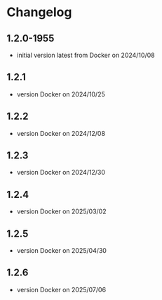 # Changelog

## 1.2.0-1955

- initial version latest from Docker on 2024/10/08

## 1.2.1

- version Docker on 2024/10/25

## 1.2.2

- version Docker on 2024/12/08

## 1.2.3

- version Docker on 2024/12/30

## 1.2.4

- version Docker on 2025/03/02

## 1.2.5

- version Docker on 2025/04/30

## 1.2.6

- version Docker on 2025/07/06
